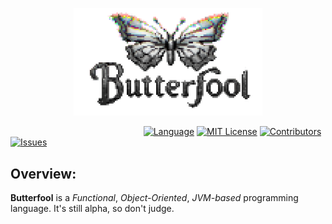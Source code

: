 <p align="center"><img width=60% src="resources/img/logo_scaled.png" alt="logo"></p>


&nbsp;&nbsp;&nbsp;&nbsp;&nbsp;&nbsp;&nbsp;&nbsp;&nbsp;&nbsp;&nbsp;&nbsp;&nbsp;&nbsp;&nbsp;&nbsp;&nbsp;&nbsp;&nbsp;&nbsp;
&nbsp;&nbsp;&nbsp;&nbsp;&nbsp;&nbsp;&nbsp;&nbsp;&nbsp;&nbsp;&nbsp;&nbsp;&nbsp;&nbsp;&nbsp;&nbsp;&nbsp;&nbsp;&nbsp;&nbsp;
&nbsp;&nbsp;&nbsp;&nbsp;&nbsp;&nbsp;&nbsp;&nbsp;&nbsp;&nbsp;&nbsp;
[![Language][scala-shield]][scala-url]
[![MIT License][license-shield]][license-url]
[![Contributors][contributors-shield]][contributors-url]
[![Issues][issues-shield]][issues-url]

## Overview:

**Butterfool** is a _Functional_, _Object-Oriented_, _JVM-based_ programming language. It's still alpha, so don't judge.

<!--
***
    GITHUB SHIELDS VARIABLES
***
-->

[scala-shield]: https://img.shields.io/badge/scala-%23DC322F.svg?style=flat&logo=scala&logoColor=white

[scala-url]: https://www.scala-lang.org/

[stars-shield]: https://img.shields.io/github/stars/FreshMag/butterfool.svg?style=flat

[stars-url]: https://github.com/FreshMag/butterfool/stargazers

[issues-shield]: https://img.shields.io/github/issues/FreshMag/butterfool.svg?style=flat

[issues-url]: https://github.com/FreshMag/butterfool/issues

[license-shield]: https://img.shields.io/github/license/FreshMag/butterfool?label=license&style=flat

[license-url]: https://github.com/FreshMag/butterfool/blob/main/LICENSE.md

[contributors-shield]: https://img.shields.io/github/contributors/FreshMag/butterfool.svg?style=flat

[contributors-url]: https://github.com/FreshMag/butterfool/graphs/contributors
